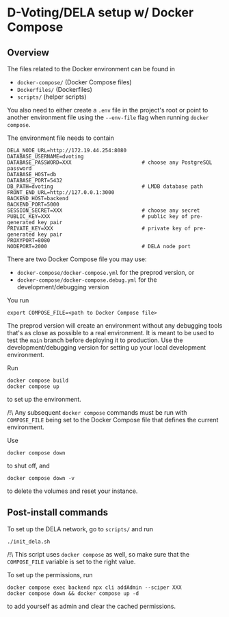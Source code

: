 # D-Voting/DELA setup w/ Docker Compose

## Overview

The files related to the Docker environment can be found in

* `docker-compose/` (Docker Compose files)
* `Dockerfiles/` (Dockerfiles)
* `scripts/` (helper scripts)

You also need to either create a `.env` file in the project's root
or point to another environment file using the `--env-file` flag
when running `docker compose`.

The environment file needs to contain

```
DELA_NODE_URL=http://172.19.44.254:8080
DATABASE_USERNAME=dvoting
DATABASE_PASSWORD=XXX                       # choose any PostgreSQL password
DATABASE_HOST=db
DATABASE_PORT=5432
DB_PATH=dvoting                             # LMDB database path
FRONT_END_URL=http://127.0.0.1:3000
BACKEND_HOST=backend
BACKEND_PORT=5000
SESSION_SECRET=XXX                          # choose any secret
PUBLIC_KEY=XXX                              # public key of pre-generated key pair
PRIVATE_KEY=XXX                             # private key of pre-generated key pair
PROXYPORT=8080
NODEPORT=2000                               # DELA node port
```

There are two Docker Compose file you may use:

* `docker-compose/docker-compose.yml` for the preprod version, or
* `docker-compose/docker-compose.debug.yml` for the development/debugging version

You run

```
export COMPOSE_FILE=<path to Docker Compose file>
```

The preprod version will create an environment without any debugging tools that's as close as possible to a real environment.
It is meant to be used to test the `main` branch before deploying it to production. Use the development/debugging version
for setting up your local development environment.

Run

```
docker compose build
docker compose up
```

to set up the environment.

/!\ Any subsequent `docker compose` commands must be run with `COMPOSE_FILE` being
set to the Docker Compose file that defines the current environment.

Use

```
docker compose down
```

to shut off, and

```
docker compose down -v
```

to delete the volumes and reset your instance.

## Post-install commands

To set up the DELA network, go to `scripts/` and run

```
./init_dela.sh
```

/!\ This script uses `docker compose` as well, so make sure that the `COMPOSE_FILE` variable is
set to the right value.

To set up the permissions, run

```
docker compose exec backend npx cli addAdmin --sciper XXX
docker compose down && docker compose up -d
```

to add yourself as admin and clear the cached permissions.
